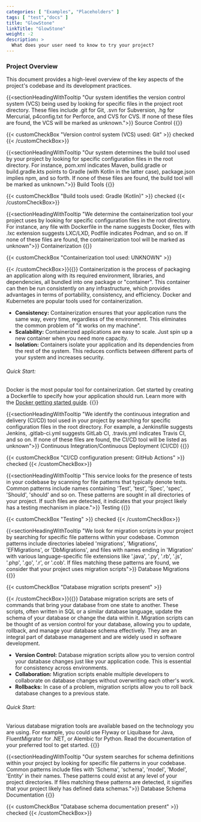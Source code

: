 ```yaml
---
categories: [ "Examples", "Placeholders" ]
tags: [ "test","docs" ]
title: "GlowStone"
linkTitle: "GlowStone"
weight: -2
description: >
  What does your user need to know to try your project?
---
```


### Project Overview

This document provides a high-level overview of the key aspects of the project's codebase and its development practices.

{{<sectionHeadingWithTooltip "Our system identifies the version control system (VCS) being used by looking for specific files in the project root directory. These files include .git for Git, .svn for Subversion, .hg for Mercurial, p4config.txt for Perforce, and CVS for CVS. If none of these files are found, the VCS will be marked as unknown.">}}
Source Control
{{</sectionHeadingWithTooltip>}}

{{< customCheckBox "Version control system (VCS) used: Git" >}}
checked
{{< /customCheckBox>}}

{{<sectionHeadingWithTooltip "Our system determines the build tool used by your project by looking for specific configuration files in the root directory. For instance, pom.xml indicates Maven, build.gradle or build.gradle.kts points to Gradle (with Kotlin in the latter case), package.json implies npm, and so forth. If none of these files are found, the build tool will be marked as unknown.">}}
Build Tools
{{</sectionHeadingWithTooltip>}}

{{< customCheckBox "Build tools used: Gradle (Kotlin)" >}}
checked
{{< /customCheckBox>}}

{{<sectionHeadingWithTooltip "We determine the containerization tool your project uses by looking for specific configuration files in the root directory. For instance, any file with Dockerfile in the name suggests Docker, files with .lxc extension suggests LXC/LXD, Podfile indicates Podman, and so on. If none of these files are found, the containerization tool will be marked as unknown">}}
Containerization
{{</sectionHeadingWithTooltip>}}

{{< customCheckBox "Containerization tool used: UNKNOWN" >}}

{{< /customCheckBox>}}{{<whyItMatters>}}
Containerization is the process of packaging an application along with its required environment, libraries, and dependencies, all bundled into one package or "container". This container can then be run consistently on any infrastructure, which provides advantages in terms of portability, consistency, and efficiency. Docker and Kubernetes are popular tools used for containerization.

- **Consistency:** Containerization ensures that your application runs the same way, every time, regardless of the environment. This eliminates the common problem of "it works on my machine".
- **Scalability:** Containerized applications are easy to scale. Just spin up a new container when you need more capacity.
- **Isolation:** Containers isolate your application and its dependencies from the rest of the system. This reduces conflicts between different parts of your system and increases security.

###### Quick Start:
Docker is the most popular tool for containerization. Get started by creating a Dockerfile to specify how your application should run. Learn more with the [Docker getting started guide](https://docs.docker.com/get-started/).
{{</whyItMatters>}}


{{<sectionHeadingWithTooltip "We identify the continuous integration and delivery (CI/CD) tool used in your project by searching for specific configuration files in the root directory. For example, a Jenkinsfile suggests Jenkins, .gitlab-ci.yml suggests GitLab CI, .travis.yml indicates Travis CI, and so on. If none of these files are found, the CI/CD tool will be listed as unknown">}}
Continuous Integration/Continuous Deployment (CI/CD)
{{</sectionHeadingWithTooltip>}}

{{< customCheckBox "CI/CD configuration present: GitHub Actions" >}}
checked
{{< /customCheckBox>}}

{{<sectionHeadingWithTooltip "This service looks for the presence of tests in your codebase by scanning for file patterns that typically denote tests. Common patterns include names containing 'Test', 'test', 'Spec', 'spec', 'Should', 'should' and so on. These patterns are sought in all directories of your project. If such files are detected, it indicates that your project likely has a testing mechanism in place.">}}
Testing
{{</sectionHeadingWithTooltip>}}

{{< customCheckBox "Testing" >}}
checked
{{< /customCheckBox>}}

{{<sectionHeadingWithTooltip "We look for migration scripts in your project by searching for specific file patterns within your codebase. Common patterns include directories labeled 'migrations', 'Migrations', 'EFMigrations', or 'DbMigrations', and files with names ending in 'Migration' with various language-specific file extensions like '.java', '.py', '.rb', '.js', '.php', '.go', '.r', or '.cob'. If files matching these patterns are found, we consider that your project uses migration scripts">}}
Database Migrations
{{</sectionHeadingWithTooltip>}}

{{< customCheckBox "Database migration scripts present" >}}

{{< /customCheckBox>}}{{<whyItMatters>}}
Database migration scripts are sets of commands that bring your database from one state to another. These scripts, often written in SQL or a similar database language, update the schema of your database or change the data within it. Migration scripts can be thought of as version control for your database, allowing you to update, rollback, and manage your database schema effectively. They are an integral part of database management and are widely used in software development.

- **Version Control:** Database migration scripts allow you to version control your database changes just like your application code. This is essential for consistency across environments.
- **Collaboration:** Migration scripts enable multiple developers to collaborate on database changes without overwriting each other's work.
- **Rollbacks:** In case of a problem, migration scripts allow you to roll back database changes to a previous state.

###### Quick Start:
Various database migration tools are available based on the technology you are using. For example, you could use Flyway or Liquibase for Java, FluentMigrator for .NET, or Alembic for Python. Read the documentation of your preferred tool to get started.
{{</whyItMatters>}}


{{<sectionHeadingWithTooltip "Our system searches for schema definitions within your project by looking for specific file patterns in your codebase. Common patterns include files with 'Schema', 'schema', 'model', 'Model', 'Entity' in their names. These patterns could exist at any level of your project directories. If files matching these patterns are detected, it signifies that your project likely has defined data schemas.">}}
Database Schema Documentation
{{</sectionHeadingWithTooltip>}}

{{< customCheckBox "Database schema documentation present" >}}
checked
{{< /customCheckBox>}}




